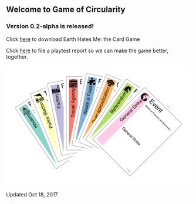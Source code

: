 ## Welcome to Game of Circularity

### Version 0.2-alpha is released!

Click [here](https://github.com/yipcma/circularity-pnp/releases) to download Earth Hates Me: the Card Game

Click [here](https://github.com/yipcma/circularity-pnp/issues/new) to file a playtest report so we can make the game better, together.

![Deck](/hand.png)

Updated Oct 18, 2017

